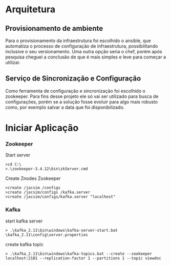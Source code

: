 <h1>Arquitetura</h1>

   <h2>Provisionamento de ambiente</h2>
    Para o provisionamento da infraestrutura foi escolhido o ansible, que automatiza o processo de configuração
    de infraestrutura, possibilitando inclusive o seu versionamento. Uma outra opção seria o chef, porém após pesquisa cheguei a conclusão de que
    é mais simples e leve para começar a utilizar.


   <h2>Serviço de Sincronização e Configuração</h2>
   Como ferramenta de configuração e sincronização foi escolhido o zookeeper. Para fins desse projeto ele só vai ser utilizado para busca de configurações, porém se a solução fosse evoluir para algo mais robusto como, por exemplo salvar a data que foi disponibilizado.




<h1>Iniciar Aplicação</h1>

<h3>Zookeeper</h3>

Start server

```
>cd C:\
>.\zookeeper-3.4.12\bin\zkServer.cmd
```


Create Znodes Zookeeper

```
>create /jacsim /configs
>create /jacsim/configs /kafka.server
>create /jacsim/configs/kafka.server "localhost"

```

<h3>Kafka</h3>

start kafka server

```
> .\kafka_2.11\bin\windows\kafka-server-start.bat \kafka_2.11\config\server.properties
```

create kafka topic

```
> .\kafka_2.11\bin\windows\kafka-topics.bat --create --zookeeper localhost:2181 --replication-factor 1 --partitions 1 --topic viewdoc
```